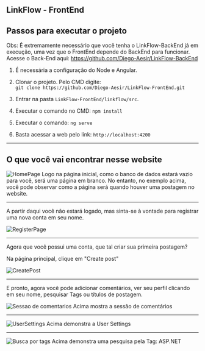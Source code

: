 LinkFlow - FrontEnd
----------------------
Passos para executar o projeto
---------------------

Obs: É extremamente necessário que você tenha o LinkFlow-BackEnd já em execução, uma vez que o FrontEnd depende do BackEnd para funcionar.
Acesse o Back-End aqui: https://github.com/Diego-Aesir/LinkFlow-BackEnd

1. É necessária a configuração do Node e Angular.

2. Clonar o projeto. Pelo CMD digite:  
   `git clone https://github.com/Diego-Aesir/LinkFlow-FrontEnd.git`

3. Entrar na pasta `LinkFlow-FrontEnd/linkflow/src`.

4. Executar o comando no CMD:
   `npm install`

5. Executar o comando:
   `ng serve`

6. Basta acessar a web pelo link:
   `http://localhost:4200`

---------------------
O que você vai encontrar nesse website
---------------------

![HomePage](https://github.com/user-attachments/assets/620e1387-c446-4f3f-9245-7106abda31b7)
Logo na página inicial, como o banco de dados estará vazio para você, será uma página em branco. No entanto, no exemplo acima, você pode observar como a página será quando houver uma postagem no website.

---------------------

A partir daqui você não estará logado, mas sinta-se à vontade para registrar uma nova conta em seu nome.

![RegisterPage](https://github.com/user-attachments/assets/35b99c8b-e3a9-43dd-98ea-4b71590b75a7)

---------------------

Agora que você possui uma conta, que tal criar sua primeira postagem?

Na página principal, clique em "Create post"

![CreatePost](https://github.com/user-attachments/assets/857dee4e-43a6-4391-9b11-02f8aef00e3c)

---------------------
E pronto, agora você pode adicionar comentários, ver seu perfil clicando em seu nome, pesquisar Tags ou títulos de postagem.

![Sessao de comentarios](https://github.com/user-attachments/assets/90dc49bd-d672-4f10-b23f-de71a045cbb0)
Acima mostra a sessão de comentários

---------------------
![UserSettings](https://github.com/user-attachments/assets/ab3c21db-e850-481b-a774-f09d1a35b759)
Acima demonstra a User Settings

---------------------
![Busca por tags](https://github.com/user-attachments/assets/57c26c10-5e62-46f5-a6d3-a28e22cda14a)
Acima demonstra uma pesquisa pela Tag: ASP.NET



